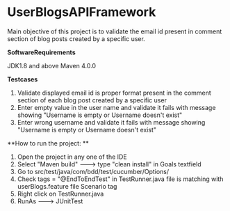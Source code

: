 # UserBlogsAPIFramework

  Main objective of this project is to validate the email id present in comment section of blog posts created by a specific user.

**SoftwareRequirements**

  JDK1.8 and above
  Maven 4.0.0

**Testcases**

  1. Validate displayed email id  is proper format present in the comment section of each blog post created by a specific user
  2. Enter empty value in the user name and validate it fails with message showing "Username is empty or Username doesn't exist"
  3. Enter wrong username and validate it fails with message showing "Username is empty or Username doesn't exist"

**How to run the project: **
  1. Open the project in any one of the IDE
  2. Select "Maven build" ---> type "clean install" in Goals textfield
  3. Go to src/test/java/com/bdd/test/cucumber/Options/
  4. Check tags = "@EndToEndTest" in TestRunner.java file is matching with userBlogs.feature file Scenario tag
  5. Right click on TestRunner.java
  6. RunAs ---> JUnitTest




